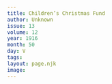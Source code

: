 ```yaml
---
title: Children’s Christmas Fund
author: Unknown
issue: 13
volume: 12
year: 1916
month: 50
day: V
tags:
layout: page.njk
image:
---
```


